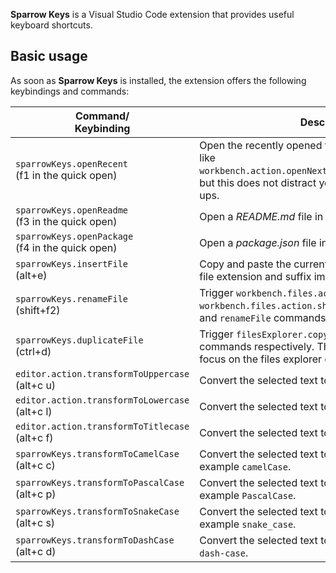 **Sparrow Keys** is a Visual Studio Code extension that provides useful keyboard shortcuts.

## Basic usage

As soon as **Sparrow Keys** is installed, the extension offers the following keybindings and commands:

|Command/<br>Keybinding|Description|
|---|---|
|`sparrowKeys.openRecent`<br>(f1 in the quick open)|Open the recently opened file. This command is quite like `workbench.action.openNextRecentlyUsedEditorInGroup`, but this does not distract you with any dialogs or pop-ups.|
|`sparrowKeys.openReadme`<br>(f3 in the quick open)|Open a _README.md_ file in the opening workspace(s).|
|`sparrowKeys.openPackage`<br>(f4 in the quick open)|Open a _package.json_ file in the opening workspace(s).|
|`sparrowKeys.insertFile`<br>(alt+e)|Copy and paste the current active file name without its file extension and suffix immediately.|
|`sparrowKeys.renameFile`<br>(shift+f2)|Trigger `workbench.files.action.focusFilesExplorer`, `workbench.files.action.showActiveFileInExplorer`, and `renameFile` commands respectively.|
|`sparrowKeys.duplicateFile`<br>(ctrl+d)|Trigger `filesExplorer.copy` and `filesExplorer.paste` commands respectively. This must be called when you focus on the files explorer only.|
|`editor.action.transformToUppercase`<br>(alt+c u)|Convert the selected text to all upper case.|
|`editor.action.transformToLowercase`<br>(alt+c l)|Convert the selected text to all lower case.|
|`editor.action.transformToTitlecase`<br>(alt+c f)|Convert the selected text to capitalized-each word.|
|`sparrowKeys.transformToCamelCase`<br>(alt+c c)|Convert the selected text to all camel case, for example `camelCase`.|
|`sparrowKeys.transformToPascalCase`<br>(alt+c p)|Convert the selected text to all Pascal case, for example `PascalCase`.|
|`sparrowKeys.transformToSnakeCase`<br>(alt+c s)|Convert the selected text to all snake case, for example `snake_case`.|
|`sparrowKeys.transformToDashCase`<br>(alt+c d)|Convert the selected text to all dash case, for example `dash-case`.|